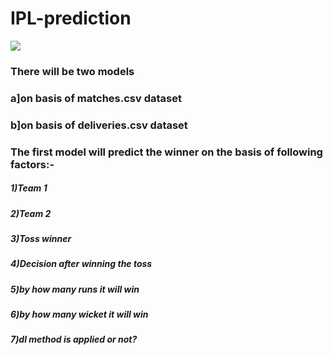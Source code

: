 # IPL-prediction
<img src="https://in.images.search.yahoo.com/search/images;_ylt=AwrwSYrC2G1fKQsAGyy7HAx.;_ylu=Y29sbwNzZzMEcG9zAzEEdnRpZAMEc2VjA3BpdnM-?p=ipl+2020&fr2=piv-web&fr=mcafee&guce_referrer=aHR0cHM6Ly9pbi5zZWFyY2gueWFob28uY29tL3NlYXJjaD9mcj1tY2FmZWUmdHlwZT1FMjEwSU44ODVHMCZwPWlwbCsyMDIw&guce_referrer_sig=AQAAAJ0cirmfUNPPCvKmB_ELemQaZ04nm5nHTs2YOTIjQY3xNx-S-jmDnMYLVjG2zIpTC8Ur1CgOcPNkFuJ0WBQHUcJxkW4S1MIAV3nQIEqb4Cg0BB95162Gk1tiPz08IokmhMoHC6U2KEYWVLiXZgjT5Us0JnpNtXz73Ah3BNG2dVoa&_guc_consent_skip=1601034467#id=3&iurl=https%3A%2F%2Fwww.newsx.com%2Fwp-content%2Fuploads%2F2020%2F09%2Fipl-13-121429-wgv3VPBW.jpg&action=click"></img>






### There will be two models
###               a]on basis of matches.csv dataset
###               b]on basis of deliveries.csv dataset
### The first model will predict the winner on the basis of following factors:-
#####        1)Team 1
#####        2)Team 2
#####        3)Toss winner
#####        4)Decision after winning the toss
#####        5)by how many runs it will win
#####        6)by how many wicket it will win
#####        7)dl method is applied or not?
